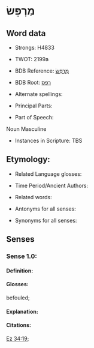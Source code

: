 # מַרְפֵּשׂ

<!-- Status: S2="NeedsEdits" -->
<!-- Lexica used for edits:   -->

## Word data

* Strongs: H4833

* TWOT: 2199a

* BDB Reference: [מַרְפֵּשׂ](rc://en/bdb/dict/t.dy.ab)

* BDB Root: [רפס](rc://en/bdb/dict/t.dy.aa)

* Alternate spellings:

* Principal Parts:

* Part of Speech:

Noun Masculine 

* Instances in Scripture: TBS

## Etymology:

* Related Language glosses:

* Time Period/Ancient Authors:

* Related words:

* Antonyms for all senses:

* Synonyms for all senses:

## Senses

### Sense 1.0:

#### Definition:

#### Glosses:

befouled; 

#### Explanation:

#### Citations:

[Ez 34:19](rc://he/uhb/book/ezk/34/19); 

